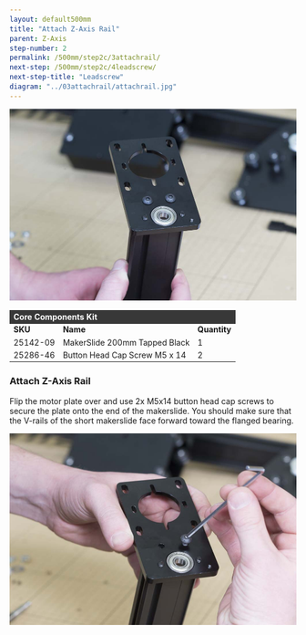 ```yaml
---
layout: default500mm
title: "Attach Z-Axis Rail"
parent: Z-Axis
step-number: 2
permalink: /500mm/step2c/3attachrail/
next-step: /500mm/step2c/4leadscrew/
next-step-title: "Leadscrew"
diagram: "../03attachrail/attachrail.jpg"
---
```

<img src="../../step2/photo/jpfs_DSC2687.jpg">

<table>
  <tr>
    <td style="color:#fff;background: #383838" colspan="3">
      <b>Core Components Kit</b>
    </td>
  </tr>
  <tr>
    <td>
      <b>SKU</b>
    </td>
    <td>
      <b>Name</b>
    </td>
    <td>
      <b>Quantity</b>
    </td>
  </tr>
  <tr>
    <td>
      25142-09
    </td>
    <td>
      MakerSlide 200mm Tapped Black
    </td>
    <td>
      1
    </td>
  </tr>
  <tr>
    <td>
      25286-46
    </td>
    <td>
      Button Head Cap Screw M5 x 14
    </td>
    <td>
      2
    </td>
  </tr>
</table>


<h3>Attach Z-Axis Rail</h3>


Flip the motor plate over and use 2x M5x14 button head cap screws to secure the plate onto the end of the makerslide. You should make sure that the V-rails of the short makerslide face forward toward the flanged bearing.

<img src="../../step2/photo/jpfs_DSC2686.jpg">


